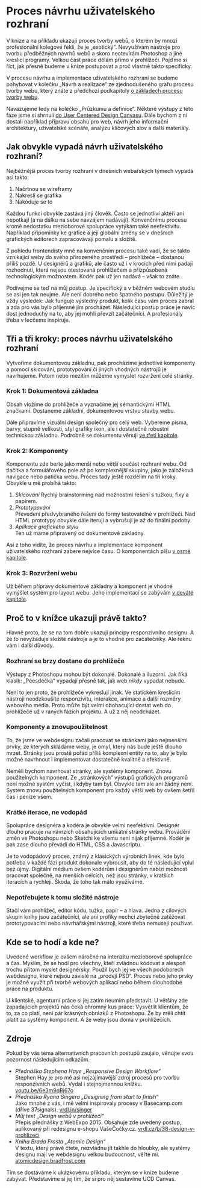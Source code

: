 # Proces návrhu uživatelského rozhraní

V knize a na příkladu ukazuji proces tvorby webů, o kterém by mnozí profesionální kolegové řekli, že je „exotický“. Nevyužívám nástroje pro tvorbu předběžných návrhů webů a skoro neotevírám Photoshop a jiné kreslicí programy. Velkou část práce dělám přímo v prohlížeči. Pojďme si říct, jak přesně budeme v knize postupovat a proč vlastně takto specificky.

V procesu návrhu a implementace uživatelského rozhraní se budeme pohybovat v kolečku „Návrh a realizace“ ze zjednodušeného grafu procesu tvorby webu, který znáte z předchozí podkapitoly [o základech procesu tvorby webu](zaklady-procesu.md).  

Navazujeme tedy na kolečko „Průzkumu a definice“. Některé výstupy z této fáze jsme si shrnuli [do User Centered Design Canvasu](design-canvas.md). Dále bychom z ní dostali například přípravu obsahu pro  web, návrh jeho informační architektury, uživatelské scénáře, analýzu klíčových slov a další materiály. 


## Jak obvykle vypadá návrh uživatelského rozhraní?

Nejběžnější proces tvorby rozhraní v dnešních webařských týmech vypadá asi takto:

1. Načrtnou se wireframy
2. Nakreslí se grafika
3. Nakóduje se to

Každou funkci obvykle zastává jiný člověk. Často se jednotliví aktéři ani nepotkají (a na dálku na sebe navzájem nadávají). Konvenčnímu procesu kromě nedostatku mezioborové spolupráce vytýkám také neefektivitu. Například připomínky ke grafice a její globální změny se v dnešních grafických editorech zapracovávají pomalu a složitě.

Z pohledu frontendisty mně na konvenčním procesu také vadí, že se takto vznikající weby do svého přirozeného prostředí – prohlížeče – dostanou příliš pozdě. U designérů a grafiků, ale často už i v krocích před nimi padají rozhodnutí, která nejsou otestovaná prohlížečem a přizpůsobená technologickým možnostem. Kodér pak už jen nadává – však to znáte.

Podívejme se teď na můj postup. Je specifický a v běžném webovém studiu se asi jen tak neujme. Ale není dobrého nebo špatného postupu. Důležitý je vždy výsledek: Jak funguje výsledný produkt, kolik času vám proces zabral a zda pro vás bylo příjemné jím procházet. Následující postup práce je navíc dost jednoduchý na to, aby jej mohli převzít začátečníci. A profesionály třeba v lecčems inspiruje.


## Tři a tři kroky: proces návrhu uživatelského rozhraní

Vytvoříme dokumentovou základnu, pak procházíme jednotlivé komponenty a pomocí skicování, prototypování či jiných vhodných nástrojů je navrhujeme. Potom nebo mezitím můžeme vymyslet rozvržení celé stránky.


### Krok 1: Dokumentová základna

Obsah vložíme do prohlížeče a vyznačíme jej sémantickými HTML značkami. Dostaneme základní, dokumentovou vrstvu stavby webu.

Dále připravíme vizuální design společný pro celý web. Vybereme písma, barvy, stupně velikosti, styl grafiky ikon, ale i dostatečně robustní technickou základnu. Podrobně se dokumentu věnuji [ve třetí kapitole](kap-dokumet.md).


### Krok 2: Komponenty

Komponentu zde berte jako menší nebo větší součást rozhraní webu. Od tlačítka a formulářového pole až po komplexnější skupiny, jako je záložková navigace nebo patička webu. Proces tady ještě rozdělím na tři kroky. Obvykle u mě probíhá takto:

1. *Skicování* 
Rychlý brainstorming nad možnostmi řešení s tužkou, fixy a papírem.
2. *Prototypování*  
Převedení předvybraného řešení do formy testovatelné v prohlížeči. Nad HTML prototypy obvykle dále iteruji a vybrušuji je až do finální podoby.
3. *Aplikace grafického stylu*  
Ten už máme připravený od dokumentové základny. 

Asi z toho vidíte, že proces návrhu a implementace komponent uživatelského rozhraní zabere nejvíce času. O komponentách píšu [v osmé kapitole](kap-ui-proces.md).


### Krok 3: Rozvržení webu

Už během přípravy dokumentové základny a komponent je vhodné vymýšlet systém pro layout webu. Jeho implementací se zabývám [v deváté kapitole](kap-layout.md).


## Proč to v knížce ukazuji právě takto?

Hlavně proto, že se na tom dobře ukazují principy responzivního designu. A že to nevyžaduje složité nástroje a je to vhodné pro začátečníky. Ale řeknu vám i další důvody.

### Rozhraní se brzy dostane do prohlížeče

Výstupy z Photoshopu mohou být dokonalé. Dokonalé a iluzorní. Jak říká klasik: „Péesdéčka“ vypadají přesně tak, jak web *nikdy* vypadat nebude. 

Není to jen proto, že prohlížeče vykreslují jinak. Ve statickém kreslicím nástroji neodzkoušíte responzivitu, interakce, animace a další rozměry webového média. Proto může být velmi obohacující dostat web do prohlížeče už v raných fázích projektu. A už z něj neodcházet.

### Komponenty a znovupoužitelnost

To, že jsme ve webdesignu začali pracovat se stránkami jako nejmenšími prvky, ze kterých skládáme weby, je omyl, který nás bude ještě dlouho mrzet. Stránky jsou prostě pořád příliš komplexní entity na to, aby je bylo možné navrhnout i implementovat dostatečně kvalitně a efektivně.

Neměli bychom navrhovat stránky, ale systémy komponent. Znovu použitelných komponent. Ze „stránkových“ výstupů grafických programů není možné systém vyčíst, i kdyby tam byl. Obvykle tam ale ani žádný není. Systém znovu použitelných komponent pro každý větší web by ovšem šetřil čas i peníze všem.


### Krátké iterace, ne vodopád

Spolupráce designéra a kodéra je obvykle velmi neefektivní. Designér dlouho pracuje na návrzích obsahujících unikátní stránky webu. Provádění změn ve Photoshopu nebo Sketchi ke všemu není nijak příjemné. Kodér je pak zase dlouho převádí do HTML, CSS a Javascriptu.

Je to vodopádový proces, známý z klasických výrobních linek, kde bylo potřeba v každé fázi produkt dokonale vybrousit, aby do té následující vplul bez újmy. Digitální médium ovšem kodérům i designérům nabízí možnost pracovat společně, na menších celcích, než jsou stránky, v kratších iteracích a rychleji. Škoda, že toho tak málo využíváme.

### Nepotřebujete k tomu složité nástroje

Stačí vám prohlížeč, editor kódu, tužka, papír – a hlava. Jedna z cílových skupin knihy jsou začátečníci, ale ani profíky nechci zbytečně zatěžovat  prototypovacími nebo návrhářskými nástroji, které třeba nemusejí používat.


## Kde se to hodí a kde ne?

Uvedené workflow je ovšem náročné na intenzitu mezioborové spolupráce a čas. Myslím, že se hodí pro všechny, kteří zvládnou kódovat a alespoň trochu přitom myslet designérsky. Použil bych jej ve všech podoborech webdesignu, které nejsou závislé na „prodeji PSD“. Proces nebo jeho prvky je možné využít při tvorbě webových aplikací nebo během dlouhodobé práce na produktu. 

U klientské, agenturní práce si jej zatím neumím představit. U většiny zde zapadajících projektů nás čeká ohromný kus práce: Vysvětlit klientům, že to, za co platí, není pár krásných obrázků z Photoshopu. Že by měli chtít platit za systémy komponent. A že weby jsou doma v prohlížečích.


## Zdroje

Pokud by vás téma alternativních pracovních postupů zaujalo, věnujte svou pozornost následujícím odkazům.

- *Přednáška Stephena Haye „Responsive Design Workflow“*   
  Stephen Hay je pro mě asi nejzajímavější zdroj procesů pro tvorbu responzivních webů. Vydal i stejnojmennou knížku. [youtu.be/6e3m9qRj67o](https://youtu.be/6e3m9qRj67o)
- *Přednáška Ryana Singera „Designing from start to finish“*  
  Jako mnohé z vás, i mě velmi inspirovaly procesy v Basecamp.com (dříve 37signals). [vrdl.in/singer](https://www.webexpo.net/prague2017/talk/designing-from-start-to-finish/)
- *Můj text „Design webů v prohlížeči“*  
  Přepis přednášky z WebExpo 2015. Obsahuje zde uvedený postup, aplikovaný při redesignu e-shopu VašeČočky.cz. [vrdl.cz/b/38-design-v-prohlizeci](http://www.vzhurudolu.cz/blog/38-design-v-prohlizeci)
- *Kniha Brada Frosta „Atomic Design“*  
  V textu, který právě čtete, nezvládnu jít takhle do hloubky, ale systémy designu mají ve webdesignu velkou budoucnost, věřte mi. [atomicdesign.bradfrost.com](http://atomicdesign.bradfrost.com/)


Tím se dostáváme k ukázkovému příkladu, kterým se v knize budeme zabývat. Představíme si jej tím, že si pro něj sestavíme UCD Canvas.
